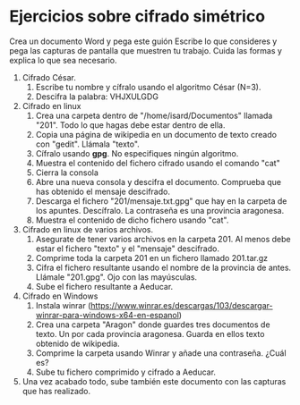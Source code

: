 # Ejercicios sobre cifrado simétrico

Crea un documento Word y pega este guión
Escribe lo que consideres y pega las capturas de pantalla que muestren tu trabajo. Cuida las formas y explica lo que sea necesario.

1. Cifrado César.
   1. Escribe tu nombre y cífralo usando el algoritmo César (N=3).
   2. Descifra la palabra: VHJXULGDG
2. Cifrado en linux
   1. Crea una carpeta dentro de "/home/isard/Documentos" llamada "201". Todo lo que hagas debe estar dentro de ella.
   2. Copia una página de wikipedia en un documento de texto creado con "gedit". Llámala "texto".
   3. Cífralo usando **gpg**. No especifiques ningún algoritmo.
   4. Muestra el contenido del fichero cifrado usando el comando "cat"
   5. Cierra la consola
   6. Abre una nueva consola y descifra el documento. Comprueba que has obtenido el mensaje descifrado.
   7. Descarga el fichero "201/mensaje.txt.gpg" que hay en la carpeta de los apuntes. Descífralo. La contraseña es una provincia aragonesa. 
   8. Muestra el contenido de dicho fichero usando "cat".
3. Cifrado en linux de varios archivos.
   1. Asegurate de tener varios archivos en la carpeta 201. Al menos debe estar el fichero "texto" y el "mensaje" descifrado.
   2. Comprime toda la carpeta 201 en un fichero llamado 201.tar.gz
   3. Cifra el fichero resultante usando el nombre de la provincia de antes. Llámale "201.gpg". Ojo con las mayúsculas.
   4. Sube el fichero resultante a Aeducar. 
4. Cifrado en Windows 
   1. Instala winrar (https://www.winrar.es/descargas/103/descargar-winrar-para-windows-x64-en-espanol)
   2. Crea una carpeta "Aragon" donde guardes tres documentos de texto. Un por cada provincia aragonesa. Guarda en ellos texto obtenido de wikipedia.
   3. Comprime la carpeta usando Winrar y añade una contraseña. ¿Cuál es?
   4. Sube tu fichero comprimido y cifrado a Aeducar.
5. Una vez acabado todo, sube también este documento con las capturas que has realizado.